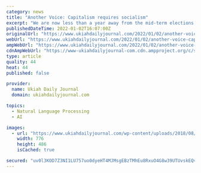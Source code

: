 ```yaml
---
category: news
title: "Another Voice: Capitalism requires socialism"
excerpt: "We are now less than a year away from the mid-term elections, and are beginning to see more rabid conservative commentary on the “evils of socialism.”  What these folks don’t"
publishedDateTime: 2022-01-02T16:07:00Z
originalUrl: "https://www.ukiahdailyjournal.com/2022/01/02/another-voice-capitalism-requires-socialism/"
webUrl: "https://www.ukiahdailyjournal.com/2022/01/02/another-voice-capitalism-requires-socialism/"
ampWebUrl: "https://www.ukiahdailyjournal.com/2022/01/02/another-voice-capitalism-requires-socialism/amp/"
cdnAmpWebUrl: "https://www-ukiahdailyjournal-com.cdn.ampproject.org/c/s/www.ukiahdailyjournal.com/2022/01/02/another-voice-capitalism-requires-socialism/amp/"
type: article
quality: 44
heat: 44
published: false

provider:
  name: Ukiah Daily Journal
  domain: ukiahdailyjournal.com

topics:
  - Natural Language Processing
  - AI

images:
  - url: "https://www.ukiahdailyjournal.com/wp-content/uploads/2018/08/UDJ-Filler-PhotoCORRECT-SIZE.png"
    width: 776
    height: 486
    isCached: true

secured: "uv0l3KOD7Z3NI1LU757uo0dyeHT4MJMsgEBzTMhEu8RxuO4G8w39UTUvskEQv3rlMdDQQNpCjU0iJdv2sUZR+ERFfde1TjEK5p+nd1qO4Qz8+kXY3fkBMle8B3k4HaVqUFs2km6uSUKfbb75OdT9jOsCb4f3fODLpmyPTdf5CUiz80o7EULfRypQ4N+AH9WbbPZX6ipRILNY/vu8ZYmRR6nYHTqYT45X3lZIn4NgEFTaLHIgLFlP2QRyKS+R6yO2eEe+arMjzxuIIf5ALRPuNKYr+mftBiAOR34BCcdQJMm1RJw9wRrntgZjHzDWPAsiq3m7xDFNqbM+6Wq2ImuaB2/vzSK6UjGu3e8hUsHUx2M=;OWJR4POVXVGohIE6O33j9g=="
---
```


